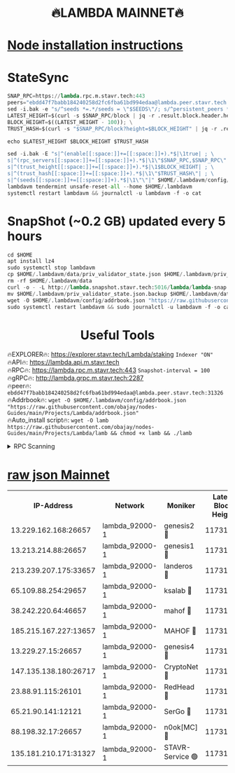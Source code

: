 <h1 align="center"> 🔥LAMBDA MAINNET🔥</h1>


[Node installation instructions](https://github.com/obajay/nodes-Guides/tree/main/Projects/Lambda)
=


# StateSync
```python
SNAP_RPC=https://lambda.rpc.m.stavr.tech:443
peers="ebdd47f7babb184240258d2fc6fba61bd994edaa@lambda.peer.stavr.tech:31326" 
sed -i.bak -e "s/^seeds *=.*/seeds = \"$SEEDS\"/; s/^persistent_peers *=.*/persistent_peers = \"$PEERS\"/" $HOME/.lambdavm/config/config.toml
LATEST_HEIGHT=$(curl -s $SNAP_RPC/block | jq -r .result.block.header.height); \
BLOCK_HEIGHT=$((LATEST_HEIGHT - 100)); \
TRUST_HASH=$(curl -s "$SNAP_RPC/block?height=$BLOCK_HEIGHT" | jq -r .result.block_id.hash)

echo $LATEST_HEIGHT $BLOCK_HEIGHT $TRUST_HASH

sed -i.bak -E "s|^(enable[[:space:]]+=[[:space:]]+).*$|\1true| ; \
s|^(rpc_servers[[:space:]]+=[[:space:]]+).*$|\1\"$SNAP_RPC,$SNAP_RPC\"| ; \
s|^(trust_height[[:space:]]+=[[:space:]]+).*$|\1$BLOCK_HEIGHT| ; \
s|^(trust_hash[[:space:]]+=[[:space:]]+).*$|\1\"$TRUST_HASH\"| ; \
s|^(seeds[[:space:]]+=[[:space:]]+).*$|\1\"\"|" $HOME/.lambdavm/config/config.toml
lambdavm tendermint unsafe-reset-all --home $HOME/.lambdavm
systemctl restart lambdavm && journalctl -u lambdavm -f -o cat

```
# SnapShot (~0.2 GB) updated every 5 hours
```python
cd $HOME
apt install lz4
sudo systemctl stop lambdavm
cp $HOME/.lambdavm/data/priv_validator_state.json $HOME/.lambdavm/priv_validator_state.json.backup
rm -rf $HOME/.lambdavm/data
curl -o - -L http://lambda.snapshot.stavr.tech:5016/lambda/lambda-snap.tar.lz4 | lz4 -c -d - | tar -x -C $HOME/.lambdavm --strip-components 2
mv $HOME/.lambdavm/priv_validator_state.json.backup $HOME/.lambdavm/data/priv_validator_state.json
wget -O $HOME/.lambdavm/config/addrbook.json "https://raw.githubusercontent.com/obajay/nodes-Guides/main/Projects/Lambda/addrbook.json"
sudo systemctl restart lambdavm && sudo journalctl -u lambdavm -f -o cat
```
 <h1 align="center"> Useful Tools</h1>

🔥EXPLORER🔥:      https://explorer.stavr.tech/Lambda/staking	        `Indexer "ON"` \
🔥API🔥: 			 		 https://lambda.api.m.stavr.tech \
🔥RPC🔥:           https://lambda.rpc.m.stavr.tech:443	              `Snapshot-interval = 100` \
🔥gRPC🔥:          http://lambda.grpc.m.stavr.tech:2287 \
🔥peer🔥:					 `ebdd47f7babb184240258d2fc6fba61bd994edaa@lambda.peer.stavr.tech:31326` \
🔥Addrbook🔥:    ```wget -O $HOME/.lambdavm/config/addrbook.json "https://raw.githubusercontent.com/obajay/nodes-Guides/main/Projects/Lambda/addrbook.json"``` \
🔥Auto_install script🔥: ```wget -O lamb https://raw.githubusercontent.com/obajay/nodes-Guides/main/Projects/Lambda/lamb && chmod +x lamb && ./lamb```


<details>
<summary>RPC Scanning</summary>

<h2 align="center"> We scan nodes in real time every 4 hours. And we provide the final result of RPC endpoints.
We cannot influence the operation of these nodes in any way. </h2>


```python
If Voting Power is higher than 0 --> then the Node is a validator of the network and may be subject to attack and be a potential threat to the chain.
```
```python
We marked such validators with a red symbol
```

</details>

[raw json Mainnet](https://rpc-check.lambm.stavr.tech/lambm/rpc-lambm-result.json)
=


<table><tr><th>IP-Address</th><th>Network</th><th>Moniker</th><th>Latest Block Height</th><th>Earliest Block Height</th><th>Catching Up</th><th>Tx Index</th><th>Voting Power</th><th>Scan Time</th></tr><tr><td>13.229.162.168:26657</td><td>lambda_92000-1</td><td>genesis2 🔴</td><td>11731581</td><td>1</td><td>False</td><td>on</td><td>16890507</td><td>2024-02-15T17:06:30.772462804UTC</td></tr><tr><td>13.213.214.88:26657</td><td>lambda_92000-1</td><td>genesis1 🔴</td><td>11731583</td><td>1</td><td>False</td><td>on</td><td>107835</td><td>2024-02-15T17:06:35.713976105UTC</td></tr><tr><td>213.239.207.175:33657</td><td>lambda_92000-1</td><td>landeros 🔴</td><td>11731580</td><td>8136001</td><td>False</td><td>off</td><td>1853511</td><td>2024-02-15T17:06:23.115990971UTC</td></tr><tr><td>65.109.88.254:29657</td><td>lambda_92000-1</td><td>ksalab 🔴</td><td>11731583</td><td>8715001</td><td>False</td><td>on</td><td>510465</td><td>2024-02-15T17:06:38.886862700UTC</td></tr><tr><td>38.242.220.64:46657</td><td>lambda_92000-1</td><td>mahof 🔴</td><td>11731583</td><td>10131001</td><td>False</td><td>off</td><td>770350</td><td>2024-02-15T17:06:41.692914894UTC</td></tr><tr><td>185.215.167.227:13657</td><td>lambda_92000-1</td><td>MAHOF 🔴</td><td>11731583</td><td>10134001</td><td>False</td><td>on</td><td>2051510</td><td>2024-02-15T17:06:34.395926033UTC</td></tr><tr><td>13.229.27.15:26657</td><td>lambda_92000-1</td><td>genesis4 🔴</td><td>11731582</td><td>11043001</td><td>False</td><td>on</td><td>9665448</td><td>2024-02-15T17:06:34.036750267UTC</td></tr><tr><td>147.135.138.180:26717</td><td>lambda_92000-1</td><td>CryptoNet 🔴</td><td>11731583</td><td>11383001</td><td>False</td><td>off</td><td>774025</td><td>2024-02-15T17:06:36.060459427UTC</td></tr><tr><td>23.88.91.115:26101</td><td>lambda_92000-1</td><td>RedHead 🔴</td><td>11731580</td><td>11631580</td><td>False</td><td>off</td><td>553202</td><td>2024-02-15T17:06:23.367960730UTC</td></tr><tr><td>65.21.90.141:12121</td><td>lambda_92000-1</td><td>SerGo 🔴</td><td>11731583</td><td>11631583</td><td>False</td><td>off</td><td>10612111</td><td>2024-02-15T17:06:41.289005625UTC</td></tr><tr><td>88.198.32.17:26657</td><td>lambda_92000-1</td><td>n0ok[MC] 🔴</td><td>11731584</td><td>11631584</td><td>False</td><td>off</td><td>1578630</td><td>2024-02-15T17:06:44.685558169UTC</td></tr><tr><td>135.181.210.171:31327</td><td>lambda_92000-1</td><td>STAVR-Service 🟢</td><td>11731583</td><td>11730501</td><td>False</td><td>on</td><td>0</td><td>2024-02-15T17:06:38.520904677UTC</td></tr></table>
